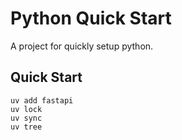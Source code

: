 # Python Quick Start

A project for quickly setup python.

## Quick Start

```
uv add fastapi
uv lock
uv sync
uv tree
```

